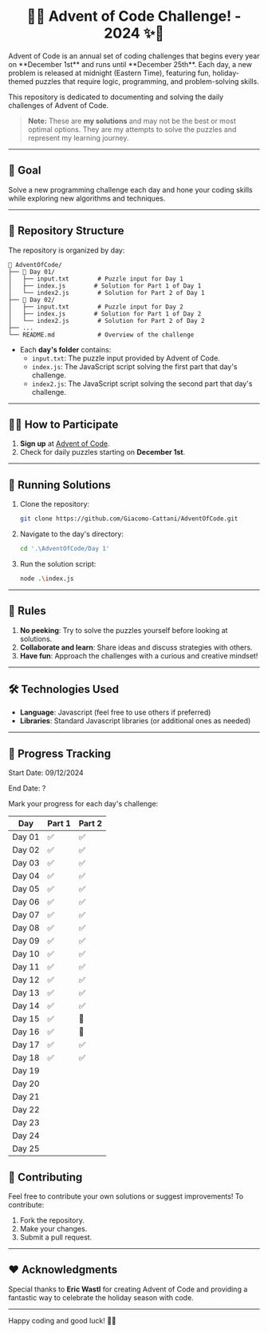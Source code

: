 <div align="center">

# 🎄✨ Advent of Code Challenge! - 2024 ✨🎄

</div>
Advent of Code is an annual set of coding challenges that begins every year on **December 1st** and runs until **December 25th**. Each day, a new problem is released at midnight (Eastern Time), featuring fun, holiday-themed puzzles that require logic, programming, and problem-solving skills.

This repository is dedicated to documenting and solving the daily challenges of Advent of Code.  

> **Note:** These are **my solutions** and may not be the best or most optimal options. They are my attempts to solve the puzzles and represent my learning journey.

---

## 🎯 **Goal**
Solve a new programming challenge each day and hone your coding skills while exploring new algorithms and techniques.

---

## 📁 **Repository Structure**

The repository is organized by day:

```
📂 AdventOfCode/
├── 📁 Day 01/
│   ├── input.txt        # Puzzle input for Day 1
│   ├── index.js        # Solution for Part 1 of Day 1
│   └── index2.js        # Solution for Part 2 of Day 1
├── 📁 Day 02/
│   ├── input.txt        # Puzzle input for Day 2
│   ├── index.js        # Solution for Part 1 of Day 2
│   └── index2.js        # Solution for Part 2 of Day 2
├── ...
└── README.md            # Overview of the challenge
```

- Each **day's folder** contains:
  - `input.txt`: The puzzle input provided by Advent of Code.
  - `index.js`: The JavaScript script solving the first part that day's challenge.
  - `index2.js`: The JavaScript script solving the second part that day's challenge.


---

## 🧑‍💻 **How to Participate**
1. **Sign up** at [Advent of Code](https://adventofcode.com).
2. Check for daily puzzles starting on **December 1st**.

---

## 🚀 **Running Solutions**

1. Clone the repository:
   ```bash
   git clone https://github.com/Giacomo-Cattani/AdventOfCode.git
   ```
2. Navigate to the day's directory:
   ```bash
   cd '.\AdventOfCode/Day 1'
   ```
3. Run the solution script:
   ```bash
   node .\index.js
   ```

---

## 📜 **Rules**
1. **No peeking**: Try to solve the puzzles yourself before looking at solutions.
2. **Collaborate and learn**: Share ideas and discuss strategies with others.
3. **Have fun**: Approach the challenges with a curious and creative mindset!

---

## 🛠 **Technologies Used**
- **Language**: Javascript (feel free to use others if preferred)
- **Libraries**: Standard Javascript libraries (or additional ones as needed)

---

## 🌟 **Progress Tracking**

Start Date: 09/12/2024

End Date: ?

Mark your progress for each day's challenge:

| Day  | Part 1 | Part 2 |
|------|--------|--------|
| Day 01 | ✅      | ✅      |
| Day 02 | ✅      | ✅      |
| Day 03 | ✅      | ✅      |
| Day 04 | ✅      | ✅      |
| Day 05 | ✅      | ✅      |
| Day 06 | ✅      | ✅      |
| Day 07 | ✅      | ✅      |
| Day 08 | ✅      | ✅      |
| Day 09 | ✅      | ✅      |
| Day 10 | ✅      | ✅      |
| Day 11 | ✅      | ✅      |
| Day 12 | ✅      | ✅      |
| Day 13 | ✅      | ✅      |
| Day 14 | ✅      | ✅      |
| Day 15 | ✅      | 🔲      |
| Day 16 | ✅      | 🔲      |
| Day 17 | ✅      | ✅      |
| Day 18 | ✅      | ✅      |
| Day 19 |      |       |
| Day 20 |      |       |
| Day 21 |      |       |
| Day 22 |      |       |
| Day 23 |      |       |
| Day 24 |      |       |
| Day 25 |      |       |


## 🤝 **Contributing**
Feel free to contribute your own solutions or suggest improvements! To contribute:
1. Fork the repository.
2. Make your changes.
3. Submit a pull request.

---

## ❤️ **Acknowledgments**
Special thanks to **Eric Wastl** for creating Advent of Code and providing a fantastic way to celebrate the holiday season with code.

---

Happy coding and good luck! 🎅🎁
